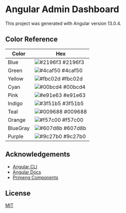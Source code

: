 
# Angular Admin Dashboard

This project was generated with Angular version 13.0.4.

## Color Reference

| Color             | Hex                                                                |
| ----------------- | ------------------------------------------------------------------ |
| Blue | ![#2196f3](https://via.placeholder.com/10/2196f3?text=+) #2196f3 |
| Green | ![#4caf50](https://via.placeholder.com/10/4caf50?text=+) #4caf50 |
| Yellow | ![#fbc02d](https://via.placeholder.com/10/fbc02d?text=+) #fbc02d |
| Cyan | ![#00bcd4](https://via.placeholder.com/10/00bcd4?text=+) #00bcd4 |
| Pink | ![#e91e63](https://via.placeholder.com/10/e91e63?text=+) #e91e63 |
| Indigo | ![#3f51b5](https://via.placeholder.com/10/3f51b5?text=+) #3f51b5 |
| Teal | ![#009688](https://via.placeholder.com/10/009688?text=+) #009688 |
| Orange | ![#f57c00](https://via.placeholder.com/10/f57c00?text=+) #f57c00 |
| BlueGray | ![#607d8b](https://via.placeholder.com/10/607d8b?text=+) #607d8b |
| Purple | ![#9c27b0](https://via.placeholder.com/10/9c27b0?text=+) #9c27b0 |

## Acknowledgements

 - [Angular CLI](https://angular.io/cli)
 - [Angular Docs](https://angular.io/)
 - [Primeng Components](https://primeng.org/installation)



## License

[MIT](https://choosealicense.com/licenses/mit/)

